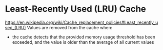 # Least-Recently Used (LRU) Cache
https://en.wikipedia.org/wiki/Cache_replacement_policies#Least_recently_used_(LRU)
Values are removed from the cache when:
- the cache detects that the provided memory usage threshold has been exceeded, and the value is older than the average of all current values
